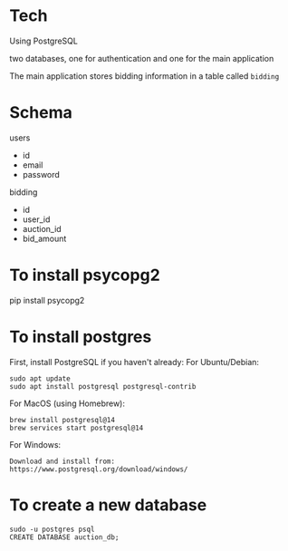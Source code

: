 # Tech
Using PostgreSQL

two databases, one for authentication and one for the main application

The main application stores bidding information in a table called `bidding`

# Schema

users
- id
- email
- password

bidding
- id
- user_id
- auction_id
- bid_amount


# To install psycopg2
pip install psycopg2

# To install postgres
First, install PostgreSQL if you haven't already:
For Ubuntu/Debian:
```
sudo apt update
sudo apt install postgresql postgresql-contrib
```
For MacOS (using Homebrew):
```
brew install postgresql@14
brew services start postgresql@14
```
For Windows:
```
Download and install from: https://www.postgresql.org/download/windows/
```

# To create a new database
```
sudo -u postgres psql
CREATE DATABASE auction_db;
```

